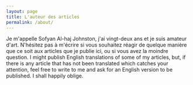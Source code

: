 ```yaml
---
layout: page
title: L'auteur des articles
permalink: /about/
---
```


Je m'appelle Sofyan Al-haj Johnston, j'ai vingt-deux ans et je suis amateur d'art. N'hésitez pas à m'écrire si vous souhaitez réagir de quelque manière que ce soit aux articles que je publie ici, ou si vous avez la moindre question.
I might publish English translations of some of my articles, but, if there is any article that has not been translated which catches your attention, feel free to write to me and ask for an English version to be published. I shall happily oblige.
